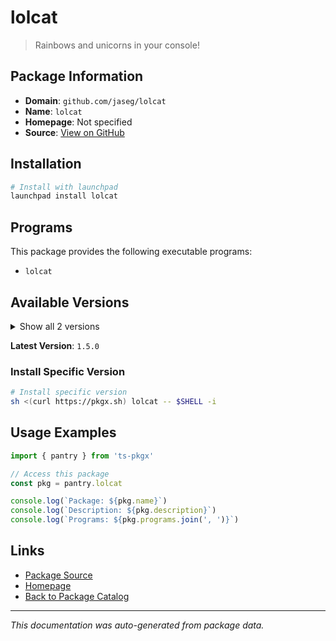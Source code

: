 # lolcat

> Rainbows and unicorns in your console!

## Package Information

- **Domain**: `github.com/jaseg/lolcat`
- **Name**: `lolcat`
- **Homepage**: Not specified
- **Source**: [View on GitHub](https://github.com/pkgxdev/pantry/tree/main/projects/github.com/jaseg/lolcat/package.yml)

## Installation

```bash
# Install with launchpad
launchpad install lolcat
```

## Programs

This package provides the following executable programs:

- `lolcat`

## Available Versions

<details>
<summary>Show all 2 versions</summary>

- `1.5.0`, `1.4.0`

</details>

**Latest Version**: `1.5.0`

### Install Specific Version

```bash
# Install specific version
sh <(curl https://pkgx.sh) lolcat -- $SHELL -i
```

## Usage Examples

```typescript
import { pantry } from 'ts-pkgx'

// Access this package
const pkg = pantry.lolcat

console.log(`Package: ${pkg.name}`)
console.log(`Description: ${pkg.description}`)
console.log(`Programs: ${pkg.programs.join(', ')}`)
```

## Links

- [Package Source](https://github.com/pkgxdev/pantry/tree/main/projects/github.com/jaseg/lolcat/package.yml)
- [Homepage](#)
- [Back to Package Catalog](../../package-catalog.md)

---

*This documentation was auto-generated from package data.*
